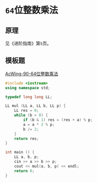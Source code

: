 # `64`位整数乘法

## 原理

见《进阶指南》第`5`页。

## 模板题

[AcWing-90-64位整数乘法](https://www.acwing.com/problem/content/description/92/)

```cpp
#include <iostream>
using namespace std;

typedef long long LL;

LL mul (LL a, LL b, LL p) {
    LL res = 0;
    while (b > 0) {
        if (b & 1) res = (res + a) % p;
        a = a * 2 % p;
        b /= 2;
    }
    return res;
}

int main () {
    LL a, b, p;
    cin >> a >> b >> p;
    cout << mul(a, b, p) << endl;
    return 0;
}
```